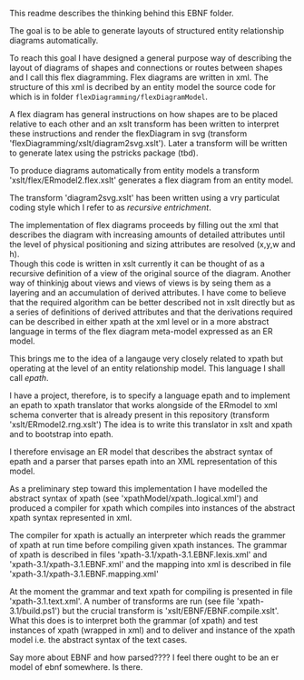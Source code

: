 This readme describes the thinking behind this EBNF folder. 

The goal is to be able to generate layouts of structured entity relationship diagrams automatically. 

To reach this goal I have designed a general purpose way of describing
 the layout of diagrams of shapes and connections or routes between shapes and I call this flex diagramming.
Flex diagrams are written in xml.
The structure of this xml is decribed by an  entity model the source code for which is in folder 
`flexDiagramming/flexDiagramModel`.

A flex diagram has general instructions on how shapes are to be placed relative to each other and 
an xslt transform  has been written to interpret these instructions and render the flexDiagram
in svg (transform 'flexDiagramming/xslt/diagram2svg.xslt'). Later a  transform will be written to generate 
latex using the pstricks package (tbd). 


To produce diagrams automatically from entity models 
a transform 'xslt/flex/ERmodel2.flex.xslt' generates a flex diagram from an entity model.


The transform 'diagram2svg.xslt' has been written using a vry particulat coding style which I refer to
as *recursive entrichment*.

The implementation of flex diagrams proceeds by filling out the xml that describes the diagram 
with increasing amounts of detailed attributes until the level of physical positioning
and sizing attributes are resolved (x,y,w and h).  
Though this code is written in xslt currently it can be thought of as a 
recursive definition of a view of the original source of the diagram.
Another way of thinkinjg about views and views of views is by seing them as a layering and an 
accumulation of  derived attributes. 
I have come to believe that the required algorithm can be better described not in xslt directly
but as a series of definitions of derived attributes
and that the derivations required can be described in either xpath at the xml level 
or in a more abstract language in terms of the flex diagram meta-model expressed as an ER model.

This brings me to the idea of a langauge very closely related to xpath but operating at the level of 
an entity relationship model. This language I shall call *epath*.

I have a project, therefore,  is to specify a language epath and to implement an epath to  xpath translator 
that works alongside of the ERmodel to xml schema converter that is already present in this repository
(transform 'xslt/ERmodel2.rng.xslt')
The idea is to write this translator in xslt and xpath and to bootstrap into epath. 

I therefore envisage an ER model that describes the abstract syntax of epath and a parser 
that parses epath into an XML representation of this model.

As a preliminary step toward this implementation 
I have modelled the abstract syntax of xpath (see  'xpathModel/xpath..logical.xml')
and produced a compiler for xpath  which compiles into 
instances of the abstract xpath syntax represented in xml.

The compiler for xpath  is actually an interpreter which 
reads the grammer of xpath at run time before compiling given xpath instances.
The grammar of xpath is described in
files 'xpath-3.1/xpath-3.1.EBNF.lexis.xml' and 'xpath-3.1/xpath-3.1.EBNF.xml' and the mapping into xml
is described in  file 'xpath-3.1/xpath-3.1.EBNF.mapping.xml'

At the moment the grammar and text xpath for compiling is presented in file 'xpath-3.1.text.xml'.
A number of transforms are run (see file 'xpath-3.1/build.ps1') but the crucial
transform is 'xslt/EBNF/EBNF.compile.xslt'. What this does is to interpret both the grammar (of xpath)
and test instances of xpath (wrapped in xml) and to deliver and instance of the xpath model i.e. the abstract syntax of the text cases.  

Say more about EBNF and how parsed???? I feel there ought to be an er model of ebnf somewhere. Is there.




